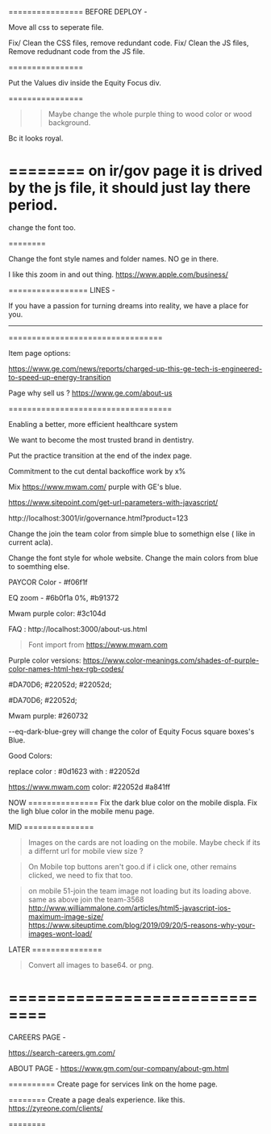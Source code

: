 


================
BEFORE DEPLOY -  

Move all css to seperate file. 

Fix/ Clean  the CSS files, remove redundant code. 
Fix/ Clean  the JS files, 
Remove redudnant code from the JS file. 

================

Put the Values div inside the Equity Focus div. 

================
>> Maybe change the whole purple thing to  wood color or wood background. 

Bc it looks royal. 

========
on ir/gov page it is drived by the js file, it should just lay there period. 
========
change the font too. 

========


Change the font style names and folder names.  NO ge in there. 

I like this zoom in and out thing. 
https://www.apple.com/business/


=================
LINES - 

If you have a passion for turning dreams into reality, we have a place for you.

------------------------
=================================

Item page options: 

https://www.ge.com/news/reports/charged-up-this-ge-tech-is-engineered-to-speed-up-energy-transition


Page why sell us ?
https://www.ge.com/about-us



===================================



Enabling a better, more efficient healthcare system

We want to become the most trusted brand in dentistry.

Put the practice transition at the end of the index page.  

Commitment to the cut dental backoffice work by x% 

Mix https://www.mwam.com/  purple with GE's blue. 


https://www.sitepoint.com/get-url-parameters-with-javascript/

http://localhost:3001/ir/governance.html?product=123


Change the join the team color from simple blue to  somethign else ( like in current acla). 


Change the font style for whole website. 
Change the main colors from blue to soemthing else. 

PAYCOR Color  -
#f06f1f

EQ zoom -  #6b0f1a 0%, #b91372

Mwam purple color:  #3c104d

FAQ : 
http://localhost:3000/about-us.html

> Font import from https://www.mwam.com



Purple color versions: 
https://www.color-meanings.com/shades-of-purple-color-names-html-hex-rgb-codes/

#DA70D6;
#22052d; #22052d;

#DA70D6; #22052d;


Mwam purple: #260732


--eq-dark-blue-grey  will change the color of Equity Focus square boxes's Blue. 

Good Colors: 

replace color : #0d1623  with : #22052d

https://www.mwam.com color: 
#22052d
#a841ff


NOW ===============
Fix the dark blue color on the mobile displa. 
Fix the ligh blue color in the mobile menu page. 



MID ===============

> Images on the cards are not loading on the mobile. 
Maybe check if its a differnt url for mobile view size ?

> On Mobile top buttons aren't goo.d if i click one, other remains clicked, we need to fix that too. 


> on mobile 51-join the team image not loading but its loading above. 
> same as above join the team-3568
http://www.williammalone.com/articles/html5-javascript-ios-maximum-image-size/
https://www.siteuptime.com/blog/2019/09/20/5-reasons-why-your-images-wont-load/


LATER =============== 
> Convert all images to base64. 
or png.  

==============================
===============================
CAREERS  PAGE - 

https://search-careers.gm.com/

ABOUT PAGE - 
https://www.gm.com/our-company/about-gm.html

==========
Create page for services link on the home page. 

========
Create a page deals experience. like this. 
https://zyreone.com/clients/

========




